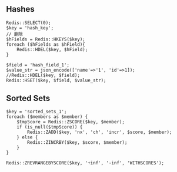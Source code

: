 #

## Hashes

    Redis::SELECT(0);
    $key = 'hash_key';
    // 删除
    $hFields = Redis::HKEYS($key);
    foreach ($hFields as $hField){
        Redis::HDEL($key, $hField);
    }

    $field = 'hash_field_1';
    $value_str = json_encode(['name'=>'1', 'id'=>1]);
    //Redis::HDEL($key, $field);
    Redis::HSET($key, $field, $value_str);

## Sorted Sets

    $key = 'sorted_sets_1';
    foreach ($members as $member) {
        $tmpScore = Redis::ZSCORE($key, $member);
        if (is_null($tmpScore)) {
            Redis::ZADD($key, 'nx', 'ch', 'incr', $score, $member);
        } else {
            Redis::ZINCRBY($key, $score, $member);
        }
    }

    Redis::ZREVRANGEBYSCORE($key, '+inf', '-inf', 'WITHSCORES');
